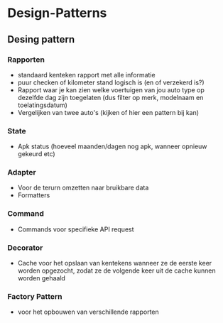 # Design-Patterns

## Desing pattern
### Rapporten 
- standaard kenteken rapport met alle informatie
- puur checken of kilometer stand logisch is (en of verzekerd is?)
- Rapport waar je kan zien welke voertuigen van jou auto type op dezelfde dag zijn toegelaten (dus filter op merk, modelnaam en toelatingsdatum) 
- Vergelijken van twee auto's (kijken of hier een pattern bij kan)

### State
- Apk status (hoeveel maanden/dagen nog apk, wanneer opnieuw gekeurd etc)

### Adapter 
- Voor de terurn omzetten naar bruikbare data 
- Formatters

### Command 
- Commands voor specifieke API request 

### Decorator 
- Cache voor het opslaan van kentekens wanneer ze de eerste keer worden opgezocht, zodat ze de volgende keer uit de cache kunnen worden gehaald 

### Factory Pattern
- voor het opbouwen van verschillende rapporten
